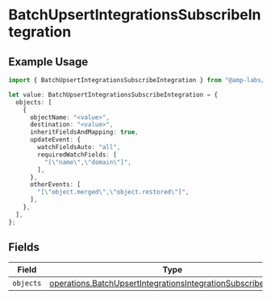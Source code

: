# BatchUpsertIntegrationsSubscribeIntegration

## Example Usage

```typescript
import { BatchUpsertIntegrationsSubscribeIntegration } from "@amp-labs/sdk-node-platform/models/operations";

let value: BatchUpsertIntegrationsSubscribeIntegration = {
  objects: [
    {
      objectName: "<value>",
      destination: "<value>",
      inheritFieldsAndMapping: true,
      updateEvent: {
        watchFieldsAuto: "all",
        requiredWatchFields: [
          "[\"name\",\"domain\"]",
        ],
      },
      otherEvents: [
        "[\"object.merged\",\"object.restored\"]",
      ],
    },
  ],
};
```

## Fields

| Field                                                                                                                                          | Type                                                                                                                                           | Required                                                                                                                                       | Description                                                                                                                                    |
| ---------------------------------------------------------------------------------------------------------------------------------------------- | ---------------------------------------------------------------------------------------------------------------------------------------------- | ---------------------------------------------------------------------------------------------------------------------------------------------- | ---------------------------------------------------------------------------------------------------------------------------------------------- |
| `objects`                                                                                                                                      | [operations.BatchUpsertIntegrationsIntegrationSubscribeObject](../../models/operations/batchupsertintegrationsintegrationsubscribeobject.md)[] | :heavy_minus_sign:                                                                                                                             | N/A                                                                                                                                            |